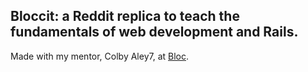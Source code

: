 ## Bloccit: a Reddit replica to teach the fundamentals of web development and Rails.
Made with my mentor, Colby Aley7, at [Bloc](http://bloc.io).
